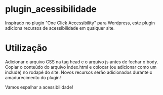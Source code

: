 # plugin_acessibilidade
Inspirado no plugin "One Click Accessibility" para Wordpress, este plugin adiciona recursos de acessibilidade em qualquer site. 

# Utilização
Adicionar o arquivo CSS na tag head e o arquivo js antes de fechar o body. 
Copiar o conteúdo do arquivo index.html e colocar (ou adicionar como um include) no rodapé do site.
Novos recursos serão adicionados durante o amadurecimento do plugin!

Vamos espalhar a acessibilidade!
